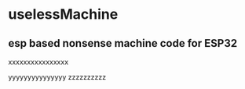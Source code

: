 # uselessMachine
esp based nonsense machine
code for ESP32
-------------------------------

xxxxxxxxxxxxxxxx

yyyyyyyyyyyyyyy
zzzzzzzzzz


